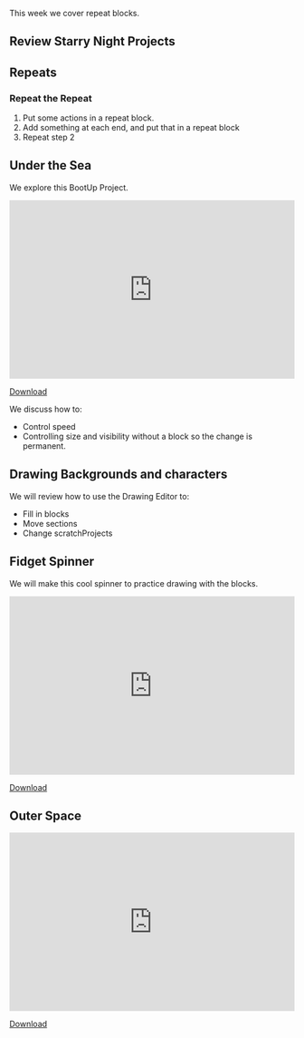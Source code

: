 
This week we cover repeat blocks.

## Review Starry Night Projects

## Repeats 

### Repeat the Repeat

1. Put some actions in a repeat block.
2. Add something at each end, and put that in a repeat block
3. Repeat step 2


## Under the Sea

We explore this BootUp Project.


<iframe width="100%" height="315" src="https://www.youtube.com/embed/bleXofsQjzw" frameborder="0" allow="accelerometer; autoplay; encrypted-media; gyroscope; picture-in-picture" allowfullscreen></iframe>

[Download](./scratchProjects/Y1Q15UndertheSea.sjr)

We discuss how to:

* Control speed
* Controlling size and visibility without a block so the change is permanent.

## Drawing Backgrounds and characters

We will review how to use the Drawing Editor to:

* Fill in blocks
* Move sections
* Change scratchProjects

## Fidget Spinner

We will make this cool spinner to practice drawing with the blocks.

<iframe width="100%" height="315" src="https://www.youtube.com/embed/4r-WH7c5w0M" frameborder="0" allow="accelerometer; autoplay; encrypted-media; gyroscope; picture-in-picture" allowfullscreen></iframe>


[Download](./scratchProjects/Y1R16Fidgetspinner.sjr)

## Outer Space

<iframe width="100%" height="315" src="https://www.youtube.com/embed/EQ8FqqIM_Rc" frameborder="0" allow="accelerometer; autoplay; encrypted-media; gyroscope; picture-in-picture" allowfullscreen></iframe>

[Download](./scratchProjects/Y1R17Outerspace.sjr)